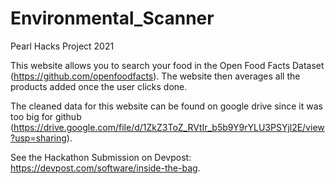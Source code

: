 # Environmental_Scanner
Pearl Hacks Project 2021

This website allows you to search your food in the Open Food Facts Dataset (https://github.com/openfoodfacts). The website then averages all the products added once the user clicks done.

The cleaned data for this website can be found on google drive since it was too big for github (https://drive.google.com/file/d/1ZkZ3ToZ_RVtIr_b5b9Y9rYLU3PSYjl2E/view?usp=sharing).

See the Hackathon Submission on Devpost: https://devpost.com/software/inside-the-bag.
